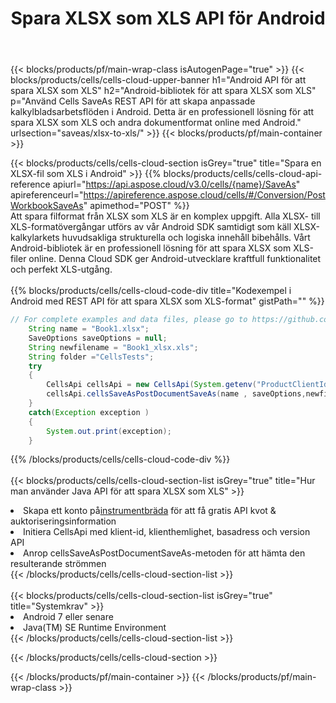 ﻿---
title:  Spara XLSX som XLS API för Android
description: " Cloud API:er och SDK:er för Microsoft Excel & OpenOffice Calc. Konvertera kalkylark till fil i annat format."
url: /sv/android/saveas/xlsx-to-xls/
---
{{< blocks/products/pf/main-wrap-class isAutogenPage="true" >}}
{{< blocks/products/cells/cells-cloud-upper-banner h1="Android API för att spara XLSX som XLS" h2="Android-bibliotek för att spara XLSX som XLS" p="Använd Cells SaveAs REST API för att skapa anpassade kalkylbladsarbetsflöden i Android. Detta är en professionell lösning för att spara XLSX som XLS och andra dokumentformat online med Android." urlsection="saveas/xlsx-to-xls/" >}}
{{< blocks/products/pf/main-container >}}

{{< blocks/products/cells/cells-cloud-section isGrey="true" title="Spara en XLSX-fil som XLS i Android" >}}
{{% blocks/products/cells/cells-cloud-api-reference apiurl="https://api.aspose.cloud/v3.0/cells/{name}/SaveAs" apireferenceurl="https://apireference.aspose.cloud/cells/#/Conversion/PostWorkbookSaveAs" apimethod="POST" %}}
<br/>
Att spara filformat från XLSX som XLS är en komplex uppgift. Alla XLSX- till XLS-formatövergångar utförs av vår Android SDK samtidigt som käll XLSX-kalkylarkets huvudsakliga strukturella och logiska innehåll bibehålls. Vårt Android-bibliotek är en professionell lösning för att spara XLSX som XLS-filer online. Denna Cloud SDK ger Android-utvecklare kraftfull funktionalitet och perfekt XLS-utgång.
<br/>
<br/>
{{% blocks/products/cells/cells-cloud-code-div title="Kodexempel i Android med REST API för att spara XLSX som XLS-format" gistPath="" %}}
  
```java
// For complete examples and data files, please go to https://github.com/aspose-cells-cloud/aspose-cells-cloud-android/
    String name = "Book1.xlsx";
    SaveOptions saveOptions = null;
    String newfilename = "Book1_xlsx.xls";
    String folder ="CellsTests";
    try
    {
        CellsApi cellsApi = new CellsApi(System.getenv("ProductClientId"), System.getenv("ProductClientSecret"));
        cellsApi.cellsSaveAsPostDocumentSaveAs(name , saveOptions,newfilename,false,false,folder,null,null,null,true);                       
    }
    catch(Exception exception )
    {
        System.out.print(exception);
    }
```
  
{{% /blocks/products/cells/cells-cloud-code-div %}}
<br/>
<br/>
{{< blocks/products/cells/cells-cloud-section-list isGrey="true" title="Hur man använder Java API för att spara XLSX som XLS" >}}
<li> Skapa ett konto på<a href="https://dashboard.aspose.cloud/">instrumentbräda</a> för att få gratis API kvot & auktoriseringsinformation</li>
<li>Initiera CellsApi med klient-id, klienthemlighet, basadress och version API</li>
<li>Anrop cellsSaveAsPostDocumentSaveAs-metoden för att hämta den resulterande strömmen</li>
{{< /blocks/products/cells/cells-cloud-section-list >}}
<br/>
<br/>
{{< blocks/products/cells/cells-cloud-section-list isGrey="true" title="Systemkrav" >}}
<li>Android 7 eller senare</li>
<li>Java(TM) SE Runtime Environment</li>
{{< /blocks/products/cells/cells-cloud-section-list >}}

{{< /blocks/products/cells/cells-cloud-section >}}

{{< /blocks/products/pf/main-container >}}
{{< /blocks/products/pf/main-wrap-class >}}
